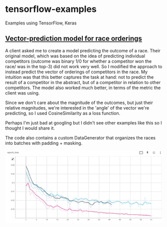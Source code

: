 # tensorflow-examples
Examples using TensorFlow, Keras


## [Vector-prediction model for race orderings](Models/vector_predict.py)


A client asked me to create a model predicting the outcome of a race. Their original model, which was based on the idea of predicting individual competitors (outcome was binary 1/0 for whether a competitor won the race/ was in the top-3) did not work very well. So I modified the approach to instead predict the vector of orderings of competitors in the race. My intuition was that this better captures the task at hand: not to predict the result of a competitor in the abstract, but of a competitor in relation to other competitors. The model also worked much better, in terms of the metric the client was using.

Since we don't care about the magnitude of the outcomes, but just their relative magnitudes, we're interested in the 'angle' of the vector we're predicting, so I used CosineSimilarity as a loss function.

Perhaps I'm just bad at googling but I didn't see other examples like this so I thought I would share it.

The code also contains a custom DataGenerator that organizes the races into batches with padding + masking.

![training loss](assets/cosine_sim_loss.png)

